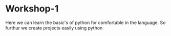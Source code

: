 # Workshop-1
Here we can learn the basic's of python for comfortable in the language. So furthur we create projects easily using python
